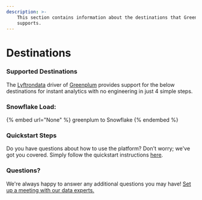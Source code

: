 ```yaml
---
description: >-
    This section contains information about the destinations that Greenplum
    supports.
---
```


# Destinations

### Supported Destinations

The [Lyftrondata](https://www.lyftrondata.com/) driver of [Greenplum](None) provides support for the below destinations for instant analytics with no engineering in just 4 simple steps.

### Snowflake Load:

{% embed url="None" %}
greenplum to Snowflake
{% endembed %}

### Quickstart Steps

Do you have questions about how to use the platform? Don't worry; we've got you covered. Simply follow the quickstart instructions [here](README.md).

### Questions? <a href="#questions" id="questions"></a>

We're always happy to answer any additional questions you may have! [Set up a meeting with our data experts.](https://www.lyftrondata.com/book-a-meeting/)
